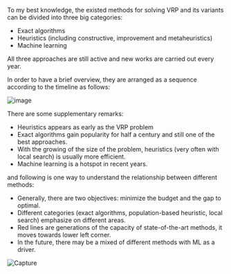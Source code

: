 
To my best knowledge, the existed methods for solving VRP and its variants can be divided into three big categories:
- Exact algorithms
- Heuristics (including constructive, improvement and metaheuristics)
- Machine learning

All three approaches are still active and new works are carried out every year. 

In order to have a brief overview, they are arranged as a sequence according to the timeline as follows:


![image](https://user-images.githubusercontent.com/40708416/114839048-e6425a80-9e07-11eb-9360-b8f81f094991.png)



There are some supplementary remarks:
- Heuristics appears as early as the VRP problem
- Exact algorithms gain popularity for half a century and still one of the best approaches.
- With the growing of the size of the problem, heuristics (very often with local search) is usually more efficient.
- Machine learning is a hotspot in recent years.

and following is one way to understand the relationship between different methods:

- Generally, there are two objectives: minimize the budget and the gap to optimal.
- Different categories (exact algorithms, population-based heuristic, local search) emphasize on different areas.
- Red lines are generations of the capacity of state-of-the-art methods, it moves towards lower left  corner. 
- In the future, there may be a mixed of different methods with ML as a driver.

![Capture](https://user-images.githubusercontent.com/40708416/114838463-52708e80-9e07-11eb-9854-13990f48348f.PNG)
